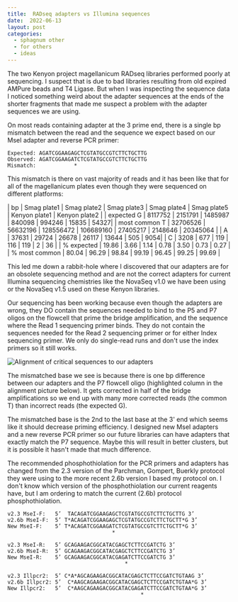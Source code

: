 ```yaml
---
title:  RADseq adapters vs Illumina sequences
date:  2022-06-13
layout: post
categories:
  - sphagnum other
  - for others
  - ideas
---
```

The two Kenyon project magellanicum RADseq libraries performed poorly at sequencing. I suspect that is due to bad libraries resulting from old expired AMPure beads and T4 Ligase. But when I was inspecting the sequence data I noticed something weird about the adapter sequences at the ends of the shorter fragments that made me suspect a problem with the adapter sequences we are using.

On most reads containing adapter at the 3 prime end, there is a single bp mismatch between the read and the sequence we expect based on our MseI adapter and reverse PCR primer:

```
Expected: AGATCGGAAGAGCTCGTATGCCGTCTTCTGCTTG
Observed: AGATCGGAAGATCTCGTATGCCGTCTTCTGCTTG
Mismatch:            *
```

This mismatch is there on vast majority of reads and it has been like that for all of the magellanicum plates even though they were sequenced on different platforms:

|   bp   | Smag plate1 | Smag plate2 | Smag plate3 | Smag plate4 | Smag plate5 | Kenyon plate1 | Kenyon plate2 |
| expected G | 8117752 | 2151791 | 1485987 | 840098 | 994246 | 15835 | 54327|
| most common T | 32706526 | 56632196 | 128556472 | 106689160 | 27405217 | 2148646 | 20345064 |
|   A   | 37631 | 29724 | 26678 | 26117 | 13644 | 505 | 9054|
|   C   | 3208 | 677 | 119 | 116 | 119 |   2   |   36   |
| % expected | 19.86 | 3.66 | 1.14 | 0.78 | 3.50 | 0.73 | 0.27 |
| % most common | 80.04 | 96.29 | 98.84 | 99.19 | 96.45 | 99.25 | 99.69 |

This led me down a rabbit-hole where I discovered that our adapters are for an obsolete sequencing method and are not the correct adapters for current Illumina sequencing chemistries like the NovaSeq v1.0 we have been using or the NovaSeq v1.5 used on these Kenyon libraries.

Our sequencing has been working because even though the adapters are wrong, they DO contain the sequences needed to bind to the P5 and P7 oligos on the flowcell that prime the bridge amplification, and the sequence where the Read 1 sequencing primer binds. They do not contain the sequences needed for the Read 2 sequencing primer or for either Index sequencing primer. We only do single-read runs and don't use the index primers so it still works.

![Alignment of critical sequences to our adapters][image1]

The mismatched base we see is because there is one bp difference between our adapters and the P7 flowcell oligo (highlighted column in the alignment picture below). It gets corrected in half of the bridge amplifications so we end up with many more corrected reads (the common T) than incorrect reads (the expected G).

The mismatched base is the 2nd to the last base at the 3' end which seems like it should decrease priming efficiency. I designed new MseI adapters and a new reverse PCR primer so our future libraries can have adapters that exactly match the P7 sequence. Maybe this will result in better clusters, but it is possible it hasn't made that much difference.

The recommended phosphothiolation for the PCR primers and adapters has changed from the 2.3 version of the Parchman, Gompert, Buerkly protocol they were using to the more recent 2.6b version I based my protocol on. I don't know which version of the phosphothiolation our current reagents have, but I am ordering to match the current (2.6b) protocol phosphothiolation.

```
v2.3 MseI-F:   5’  TACAGATCGGAAGAGCTCGTATGCCGTCTTCTGCTTG 3’
v2.6b MseI-F:  5’ T*ACAGATCGGAAGAGCTCGTATGCCGTCTTCTGCTT*G 3’
New MseI-F:    5’ T*ACAGATCGGAAGATCTCGTATGCCGTCTTCTGCTT*G 3’
                                 *

v2.3 MseI-R:   5’ GCAGAAGACGGCATACGAGCTCTTCCGATCTG 3’
v2.6b MseI-R:  5’ GCAGAAGACGGCATACGAGCTCTTCCGATCTG 3’
New MseI-R:    5’ GCAGAAGACGGCATACGAGATCTTCCGATCTG 3’
                                     *

v2.3 Illpcr2:  5’ C*A*AGCAGAAGACGGCATACGAGCTCTTCCGATCTGTAAG 3’
v2.6b Illpcr2: 5’  C*AAGCAGAAGACGGCATACGAGCTCTTCCGATCTGTAA*G 3’
New Illpcr2:   5’  C*AAGCAGAAGACGGCATACGAGATCTTCCGATCTGTAA*G 3’
                                          *
```

[image1]: {{site.image_path}}Illumina_critical_sequences_aligned_to_our_adapters.png
